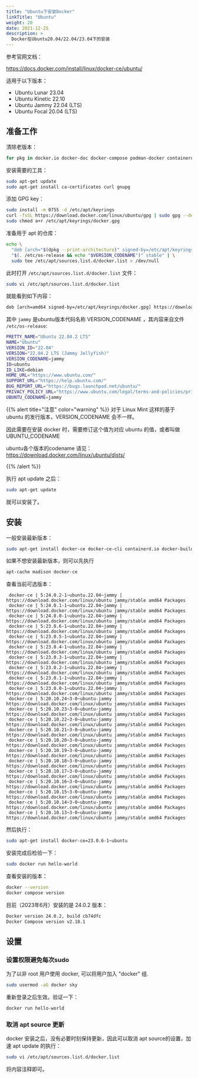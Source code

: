 ```yaml
---
title: "Ubuntu下安装Docker"
linkTitle: "Ubuntu"
weight: 20
date: 2021-12-25
description: >
  Docker在Ubuntu20.04/22.04/23.04下的安装
---
```


参考官网文档：

https://docs.docker.com/install/linux/docker-ce/ubuntu/

适用于以下版本：

- Ubuntu Lunar 23.04
- Ubuntu Kinetic 22.10
- Ubuntu Jammy 22.04 (LTS)
- Ubuntu Focal 20.04 (LTS)

## 准备工作

清除老版本：

```bash
for pkg in docker.io docker-doc docker-compose podman-docker containerd runc; do sudo apt-get remove $pkg; done
```

安装需要的工具：

```bash
sudo apt-get update
sudo apt-get install ca-certificates curl gnupg
```

添加 GPG key：

```bash
sudo install -m 0755 -d /etc/apt/keyrings
curl -fsSL https://download.docker.com/linux/ubuntu/gpg | sudo gpg --dearmor -o /etc/apt/keyrings/docker.gpg
sudo chmod a+r /etc/apt/keyrings/docker.gpg
```

准备用于 apt 的仓库：

```bash
echo \
  "deb [arch="$(dpkg --print-architecture)" signed-by=/etc/apt/keyrings/docker.gpg] https://download.docker.com/linux/ubuntu \
  "$(. /etc/os-release && echo "$VERSION_CODENAME")" stable" | \
  sudo tee /etc/apt/sources.list.d/docker.list > /dev/null
```

此时打开 `/etc/apt/sources.list.d/docker.list` 文件：

```bash
sudo vi /etc/apt/sources.list.d/docker.list
```

就能看到如下内容：

```bash
deb [arch=amd64 signed-by=/etc/apt/keyrings/docker.gpg] https://download.docker.com/linux/ubuntu   jammy stable
```

其中 `jammy` 是ubuntu版本代码名称 VERSION_CODENAME ，其内容来自文件 `/etc/os-release`:

```bash
PRETTY_NAME="Ubuntu 22.04.2 LTS"
NAME="Ubuntu"
VERSION_ID="22.04"
VERSION="22.04.2 LTS (Jammy Jellyfish)"
VERSION_CODENAME=jammy
ID=ubuntu
ID_LIKE=debian
HOME_URL="https://www.ubuntu.com/"
SUPPORT_URL="https://help.ubuntu.com/"
BUG_REPORT_URL="https://bugs.launchpad.net/ubuntu/"
PRIVACY_POLICY_URL="https://www.ubuntu.com/legal/terms-and-policies/privacy-policy"
UBUNTU_CODENAME=jammy
```

{{% alert title="注意" color="warning" %}}
对于 Linux Mint 这样的基于 ubuntu 的发行版本，VERSION_CODENAME 会不一样。

因此需要在安装 docker 时，需要修订这个值为对应 ubuntu 的值，或者叫做 UBUNTU_CODENAME

ubuntu各个版本的codename 请见：https://download.docker.com/linux/ubuntu/dists/

{{% /alert %}}

执行 apt update 之后：

```bash
sudo apt-get update
```

就可以安装了。

## 安装

一般安装最新版本：

```bash
sudo apt-get install docker-ce docker-ce-cli containerd.io docker-buildx-plugin docker-compose-plugin
```

如果不想安装最新版本，则可以先执行

```bash
apt-cache madison docker-ce
```

查看当前可选版本：

```
 docker-ce | 5:24.0.2-1~ubuntu.22.04~jammy | https://download.docker.com/linux/ubuntu jammy/stable amd64 Packages
 docker-ce | 5:24.0.1-1~ubuntu.22.04~jammy | https://download.docker.com/linux/ubuntu jammy/stable amd64 Packages
 docker-ce | 5:24.0.0-1~ubuntu.22.04~jammy | https://download.docker.com/linux/ubuntu jammy/stable amd64 Packages
 docker-ce | 5:23.0.6-1~ubuntu.22.04~jammy | https://download.docker.com/linux/ubuntu jammy/stable amd64 Packages
 docker-ce | 5:23.0.5-1~ubuntu.22.04~jammy | https://download.docker.com/linux/ubuntu jammy/stable amd64 Packages
 docker-ce | 5:23.0.4-1~ubuntu.22.04~jammy | https://download.docker.com/linux/ubuntu jammy/stable amd64 Packages
 docker-ce | 5:23.0.3-1~ubuntu.22.04~jammy | https://download.docker.com/linux/ubuntu jammy/stable amd64 Packages
 docker-ce | 5:23.0.2-1~ubuntu.22.04~jammy | https://download.docker.com/linux/ubuntu jammy/stable amd64 Packages
 docker-ce | 5:23.0.1-1~ubuntu.22.04~jammy | https://download.docker.com/linux/ubuntu jammy/stable amd64 Packages
 docker-ce | 5:23.0.0-1~ubuntu.22.04~jammy | https://download.docker.com/linux/ubuntu jammy/stable amd64 Packages
 docker-ce | 5:20.10.24~3-0~ubuntu-jammy | https://download.docker.com/linux/ubuntu jammy/stable amd64 Packages
 docker-ce | 5:20.10.23~3-0~ubuntu-jammy | https://download.docker.com/linux/ubuntu jammy/stable amd64 Packages
 docker-ce | 5:20.10.22~3-0~ubuntu-jammy | https://download.docker.com/linux/ubuntu jammy/stable amd64 Packages
 docker-ce | 5:20.10.21~3-0~ubuntu-jammy | https://download.docker.com/linux/ubuntu jammy/stable amd64 Packages
 docker-ce | 5:20.10.20~3-0~ubuntu-jammy | https://download.docker.com/linux/ubuntu jammy/stable amd64 Packages
 docker-ce | 5:20.10.19~3-0~ubuntu-jammy | https://download.docker.com/linux/ubuntu jammy/stable amd64 Packages
 docker-ce | 5:20.10.18~3-0~ubuntu-jammy | https://download.docker.com/linux/ubuntu jammy/stable amd64 Packages
 docker-ce | 5:20.10.17~3-0~ubuntu-jammy | https://download.docker.com/linux/ubuntu jammy/stable amd64 Packages
 docker-ce | 5:20.10.16~3-0~ubuntu-jammy | https://download.docker.com/linux/ubuntu jammy/stable amd64 Packages
 docker-ce | 5:20.10.15~3-0~ubuntu-jammy | https://download.docker.com/linux/ubuntu jammy/stable amd64 Packages
 docker-ce | 5:20.10.14~3-0~ubuntu-jammy | https://download.docker.com/linux/ubuntu jammy/stable amd64 Packages
 docker-ce | 5:20.10.13~3-0~ubuntu-jammy | https://download.docker.com/linux/ubuntu jammy/stable amd64 Packages
```

然后执行：

```bash
sudo apt-get install docker-ce=23.0.6-1~ubuntu
```

安装完成后检验一下：

```bash
sudo docker run hello-world
```

查看安装的版本：

```bash
docker --version
docker compose version
```

目前（2023年6月）安装的是 24.0.2 版本：

```bash
Docker version 24.0.2, build cb74dfc
Docker Compose version v2.18.1
```

## 设置

### 设置权限避免每次sudo

为了以非 root 用户使用 docker, 可以将用户加入 "docker" 组.

```bash
sudo usermod -aG docker sky
```

重新登录之后生效。验证一下：

```bash
docker run hello-world
```

### 取消 apt source 更新

docker 安装之后，没有必要时刻保持更新，因此可以取消 apt source的设置，加速 apt update 的执行：

```bash
sudo vi /etc/apt/sources.list.d/docker.list
```

将内容注释即可。

